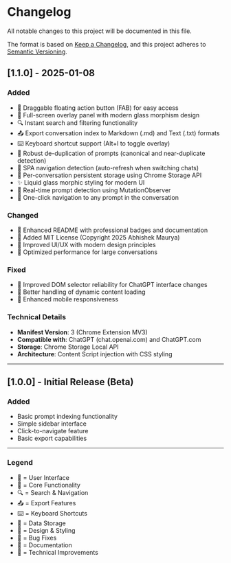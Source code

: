 # Changelog

All notable changes to this project will be documented in this file.

The format is based on [Keep a Changelog](https://keepachangelog.com/en/1.0.0/),
and this project adheres to [Semantic Versioning](https://semver.org/spec/v2.0.0.html).

## [1.1.0] - 2025-01-08

### Added
- 🎈 Draggable floating action button (FAB) for easy access
- 🌟 Full-screen overlay panel with modern glass morphism design
- 🔍 Instant search and filtering functionality
- 📤 Export conversation index to Markdown (.md) and Text (.txt) formats
- ⌨️ Keyboard shortcut support (Alt+I to toggle overlay)
- 🎯 Robust de-duplication of prompts (canonical and near-duplicate detection)
- 📍 SPA navigation detection (auto-refresh when switching chats)
- 💾 Per-conversation persistent storage using Chrome Storage API
- ✨ Liquid glass morphic styling for modern UI
- 🤖 Real-time prompt detection using MutationObserver
- 🚀 One-click navigation to any prompt in the conversation

### Changed
- 📝 Enhanced README with professional badges and documentation
- 📜 Added MIT License (Copyright 2025 Abhishek Maurya)
- 🎨 Improved UI/UX with modern design principles
- 🔧 Optimized performance for large conversations

### Fixed
- 🐛 Improved DOM selector reliability for ChatGPT interface changes
- 🔄 Better handling of dynamic content loading
- 📱 Enhanced mobile responsiveness

### Technical Details
- **Manifest Version**: 3 (Chrome Extension MV3)
- **Compatible with**: ChatGPT (chat.openai.com) and ChatGPT.com
- **Storage**: Chrome Storage Local API
- **Architecture**: Content Script injection with CSS styling

---

## [1.0.0] - Initial Release (Beta)

### Added
- Basic prompt indexing functionality
- Simple sidebar interface
- Click-to-navigate feature
- Basic export capabilities

---

### Legend
- 🎈 = User Interface
- 🤖 = Core Functionality  
- 🔍 = Search & Navigation
- 📤 = Export Features
- ⌨️ = Keyboard Shortcuts
- 💾 = Data Storage
- 🎨 = Design & Styling
- 🐛 = Bug Fixes
- 📝 = Documentation
- 🔧 = Technical Improvements
